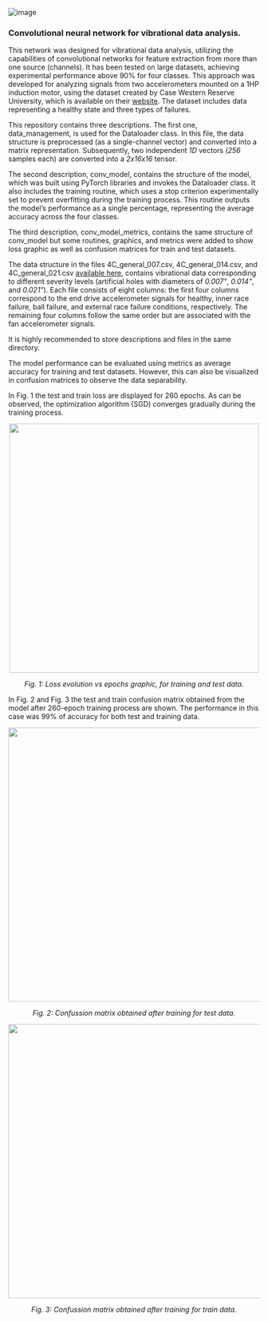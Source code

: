 ![image](https://github.com/user-attachments/assets/52f59383-7707-4b0a-b7fa-8ea8dafac0df)
### Convolutional neural network for vibrational data analysis. 
This network was designed for vibrational data analysis, utilizing the capabilities of convolutional networks for feature extraction from more than one source (channels). It has been tested on large datasets, achieving experimental performance above 90% for four classes. This approach was developed for analyzing signals from two accelerometers mounted on a 1HP induction motor, using the dataset created by Case Western Reserve University, which is available on their [website](https://engineering.case.edu/bearingdatacenter/download-data-file). The dataset includes data representing a healthy state and three types of failures.

This repository contains three descriptions. The first one, data_management, is used for the Dataloader class. In this file, the data structure is preprocessed (as a single-channel vector) and converted into a matrix representation. Subsequently, two independent *1D* vectors (*256* samples each) are converted into a *2x16x16* tensor.

The second description, conv_model, contains the structure of the model, which was built using PyTorch libraries and invokes the Dataloader class. It also includes the training routine, which uses a stop criterion experimentally set to prevent overfitting during the training process. This routine outputs the model’s performance as a single percentage, representing the average accuracy across the four classes.

The third description, conv_model_metrics, contains the same structure of conv_model but some routines, graphics, and metrics were added to show loss graphic as well as confusion matrices for train and test datasets.

The data structure in the files 4C_general_007.csv, 4C_general_014.csv, and 4C_general_021.csv [available here](https://drive.google.com/drive/folders/1jBCRPD5igolbaiN9DhYOcXxsnnlgSDj2?usp=sharing), contains vibrational data corresponding to different severity levels (artificial holes with diameters of *0.007"*, *0.014"*, and *0.021"*). Each file consists of eight columns: the first four columns correspond to the end drive accelerometer signals for healthy, inner race failure, ball failure, and external race failure conditions, respectively. The remaining four columns follow the same order but are associated with the fan accelerometer signals.

It is highly recommended to store descriptions and files in the same directory.


The model performance can be evaluated using metrics as average accuracy for training and test datasets. However, this can also be visualized in confusion matrices to observe the data separability.

In Fig. 1 the test and train loss are displayed for 260 epochs. As can be observed, the optimization algorithm (SGD) converges gradually during the training process.

<p align="center">
  <img width="500" src="https://github.com/user-attachments/assets/6d78f611-ab7c-4811-b3f6-3e731de763b0">
</p>
<p align="center">
    <em>Fig. 1: Loss evolution vs epochs graphic, for training and test data.</em>
</p>

In Fig. 2 and Fig. 3 the test and train confusion matrix obtained from the model after 260-epoch training process are shown. The performance in this case was 99% of accuracy for both test and training data.

<p align="center">
  <img width="550" src="https://github.com/user-attachments/assets/639a073f-3f1e-473c-83d1-86b122dcf9d2">
</p>
<p align="center">
    <em>Fig. 2: Confussion matrix obtained after training for test data.</em>
</p>

<p align="center">
  <img width="550" src="https://github.com/user-attachments/assets/eaba9ef8-c9a3-4c5e-b8db-bdfba4064fa6">
</p>
<p align="center">
    <em>Fig. 3: Confussion matrix obtained after training for train data.</em>
</p>

